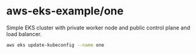 # aws-eks-example/one

Simple EKS cluster with private worker node and public control plane and load balancer.

```bash
aws eks update-kubeconfig --name one
```